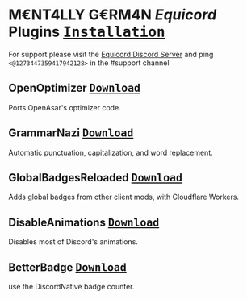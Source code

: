 # M€NT4LLY G€RM4N *Equicord* Plugins <a href="https://docs.vencord.dev/installing/custom-plugins"><kbd>Installation</kbd></a>
For support please visit the [Equicord Discord Server](https://discord.gg/6remVCPg) and ping `<@1273447359417942128>` in the #support channel

## OpenOptimizer <a href="https://github.com/MENTALLY-GERM4N/vencord-plugins/raw/refs/heads/main/openOptimizer/index.ts"><kbd>Download</kbd></a>
Ports OpenAsar's optimizer code.

## GrammarNazi <a href="https://github.com/MENTALLY-GERM4N/vencord-plugins/raw/refs/heads/main/grammarNazi/index.ts"><kbd>Download</kbd></a>
Automatic punctuation, capitalization, and word replacement.

## GlobalBadgesReloaded <a href="https://github.com/MENTALLY-GERM4N/vencord-plugins/raw/refs/heads/main/globalBadgesReloaded/index.tsx"><kbd>Download</kbd></a>
Adds global badges from other client mods, with Cloudflare Workers.

## DisableAnimations <a href="https://github.com/MENTALLY-GERM4N/vencord-plugins/raw/refs/heads/main/disableAnimations/index.ts"><kbd>Download</kbd></a>
Disables most of Discord's animations.

## BetterBadge <a href="https://github.com/MENTALLY-GERM4N/vencord-plugins/raw/refs/heads/main/betterBadge.discordDesktop/index.ts"><kbd>Download</kbd></a>
use the DiscordNative badge counter.

